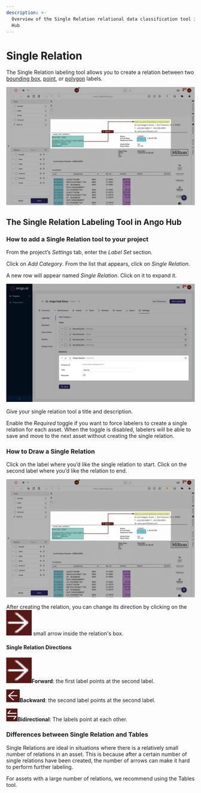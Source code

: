 ```yaml
---
description: >-
  Overview of the Single Relation relational data classification tool in Ango
  Hub
---
```


# Single Relation

The Single Relation labeling tool allows you to create a relation between two [bounding box](../bounding-box.md), [point](../point.md), or [polygon](../polygon.md) labels.

![](<../../../.gitbook/assets/Screen Shot 2021-10-15 at 15.32.51.png>)

## The Single Relation Labeling Tool in Ango Hub <a href="#how-to-add-a-bounding-box-tool-to-your-project" id="how-to-add-a-bounding-box-tool-to-your-project"></a>

### How to add a Single Relation tool to your project <a href="#how-to-add-a-bounding-box-tool-to-your-project" id="how-to-add-a-bounding-box-tool-to-your-project"></a>

From the project’s _Settings_ tab, enter the _Label Set_ section.

Click on _Add Category_. From the list that appears, click on _Single Relation_.

A new row will appear named _Single Relation_. Click on it to expand it.

![](<../../../.gitbook/assets/Screen Shot 2021-10-15 at 15.31.25.png>)

Give your single relation tool a title and description.

Enable the _Required_ toggle if you want to force labelers to create a single relation for each asset. When the toggle is disabled, labelers will be able to save and move to the next asset without creating the single relation.

### How to Draw a Single Relation <a href="#how-to-draw-a-bounding-box" id="how-to-draw-a-bounding-box"></a>

Click on the label where you’d like the single relation to start. Click on the second label where you’d like the relation to end.

![](<../../../.gitbook/assets/Screen Shot 2021-10-15 at 15.32.51.png>)

After creating the relation, you can change its direction by clicking on the <img src="../../../.gitbook/assets/image (257).png" alt="" data-size="line"> small arrow inside the relation's box.

#### Single Relation Directions

<img src="../../../.gitbook/assets/image (218).png" alt="" data-size="line">**Forward**: the first label points at the second label.

<img src="../../../.gitbook/assets/image (452).png" alt="" data-size="line">**Backward**: the second label points at the second label.

<img src="../../../.gitbook/assets/image (116).png" alt="" data-size="line">**Bidirectional**: The labels point at each other.

### Differences between Single Relation and Tables <a href="#differences-between-bounding-box-and-polygon" id="differences-between-bounding-box-and-polygon"></a>

Single Relations are ideal in situations where there is a relatively small number of relations in an asset. This is because after a certain number of single relations have been created, the number of arrows can make it hard to perform further labeling.

For assets with a large number of relations, we recommend using the Tables tool.
